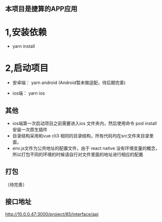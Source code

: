 ## 本项目是捷算的APP应用



# 1,安装依赖
- yarn install

# 2,启动项目
- 安卓端： yarn android (Android暂未做适配，待后期完善)

- ios端： yarn ios



## 其他
- ios端第一次启动项目之前需要进入ios 文件夹内，然后使用命令 pod install 安装一次原生插件
- 目录结构采用和vue cli3 相同的目录结构，所有代码均在src文件夹目录里面，
- env.js文件为公共地址的配置文件，由于 react native 没有环境变量的概念，所以打包不同的环境的时候请自行对文件里面的地址进行相应的配置

## 打包
（待完善）

## 接口地址
http://10.0.0.47:3000/project/85/interface/api